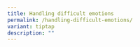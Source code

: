 ```yaml
---
title: Handling difficult emotions
permalink: /handling-difficult-emotions/
variant: tiptap
description: ""
---
```

